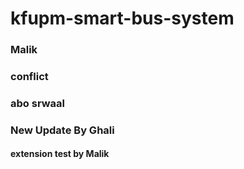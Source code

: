 # kfupm-smart-bus-system

### Malik

### conflict

### abo srwaal

### New Update By Ghali

#### extension test by Malik
